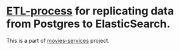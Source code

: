 # [ETL-process](https://github.com/mybestnickname/etl-process/tree/master/etl_process) for replicating data from Postgres to ElasticSearch.

This is a part of [movies-services](https://github.com/mybestnickname/movies-services) project.
